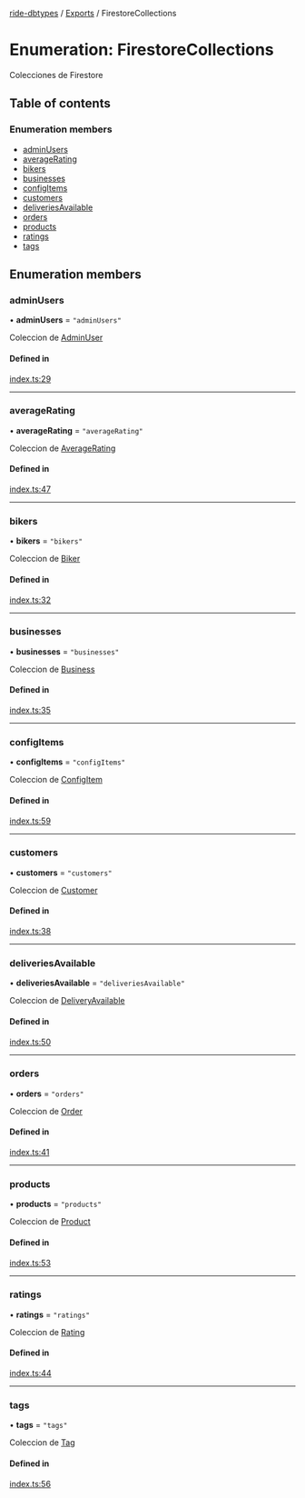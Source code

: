 [ride-dbtypes](../README.md) / [Exports](../modules.md) / FirestoreCollections

# Enumeration: FirestoreCollections

Colecciones de Firestore

## Table of contents

### Enumeration members

- [adminUsers](FirestoreCollections.md#adminusers)
- [averageRating](FirestoreCollections.md#averagerating)
- [bikers](FirestoreCollections.md#bikers)
- [businesses](FirestoreCollections.md#businesses)
- [configItems](FirestoreCollections.md#configitems)
- [customers](FirestoreCollections.md#customers)
- [deliveriesAvailable](FirestoreCollections.md#deliveriesavailable)
- [orders](FirestoreCollections.md#orders)
- [products](FirestoreCollections.md#products)
- [ratings](FirestoreCollections.md#ratings)
- [tags](FirestoreCollections.md#tags)

## Enumeration members

### adminUsers

• **adminUsers** = `"adminUsers"`

Coleccion de [AdminUser](../interfaces/AdminUser.md)

#### Defined in

[index.ts:29](https://github.com/gatitolabs/ride-dbtypes/blob/77ee6f4/index.ts#L29)

___

### averageRating

• **averageRating** = `"averageRating"`

Coleccion de [AverageRating](../interfaces/AverageRating.md)

#### Defined in

[index.ts:47](https://github.com/gatitolabs/ride-dbtypes/blob/77ee6f4/index.ts#L47)

___

### bikers

• **bikers** = `"bikers"`

Coleccion de [Biker](../interfaces/Biker.md)

#### Defined in

[index.ts:32](https://github.com/gatitolabs/ride-dbtypes/blob/77ee6f4/index.ts#L32)

___

### businesses

• **businesses** = `"businesses"`

Coleccion de [Business](../interfaces/Business.md)

#### Defined in

[index.ts:35](https://github.com/gatitolabs/ride-dbtypes/blob/77ee6f4/index.ts#L35)

___

### configItems

• **configItems** = `"configItems"`

Coleccion de [ConfigItem](../interfaces/ConfigItem.md)

#### Defined in

[index.ts:59](https://github.com/gatitolabs/ride-dbtypes/blob/77ee6f4/index.ts#L59)

___

### customers

• **customers** = `"customers"`

Coleccion de [Customer](../interfaces/Customer.md)

#### Defined in

[index.ts:38](https://github.com/gatitolabs/ride-dbtypes/blob/77ee6f4/index.ts#L38)

___

### deliveriesAvailable

• **deliveriesAvailable** = `"deliveriesAvailable"`

Coleccion de [DeliveryAvailable](../interfaces/DeliveryAvailable.md)

#### Defined in

[index.ts:50](https://github.com/gatitolabs/ride-dbtypes/blob/77ee6f4/index.ts#L50)

___

### orders

• **orders** = `"orders"`

Coleccion de [Order](../interfaces/Order.md)

#### Defined in

[index.ts:41](https://github.com/gatitolabs/ride-dbtypes/blob/77ee6f4/index.ts#L41)

___

### products

• **products** = `"products"`

Coleccion de [Product](../interfaces/Product.md)

#### Defined in

[index.ts:53](https://github.com/gatitolabs/ride-dbtypes/blob/77ee6f4/index.ts#L53)

___

### ratings

• **ratings** = `"ratings"`

Coleccion de [Rating](../interfaces/Rating.md)

#### Defined in

[index.ts:44](https://github.com/gatitolabs/ride-dbtypes/blob/77ee6f4/index.ts#L44)

___

### tags

• **tags** = `"tags"`

Coleccion de [Tag](../interfaces/Tag.md)

#### Defined in

[index.ts:56](https://github.com/gatitolabs/ride-dbtypes/blob/77ee6f4/index.ts#L56)
